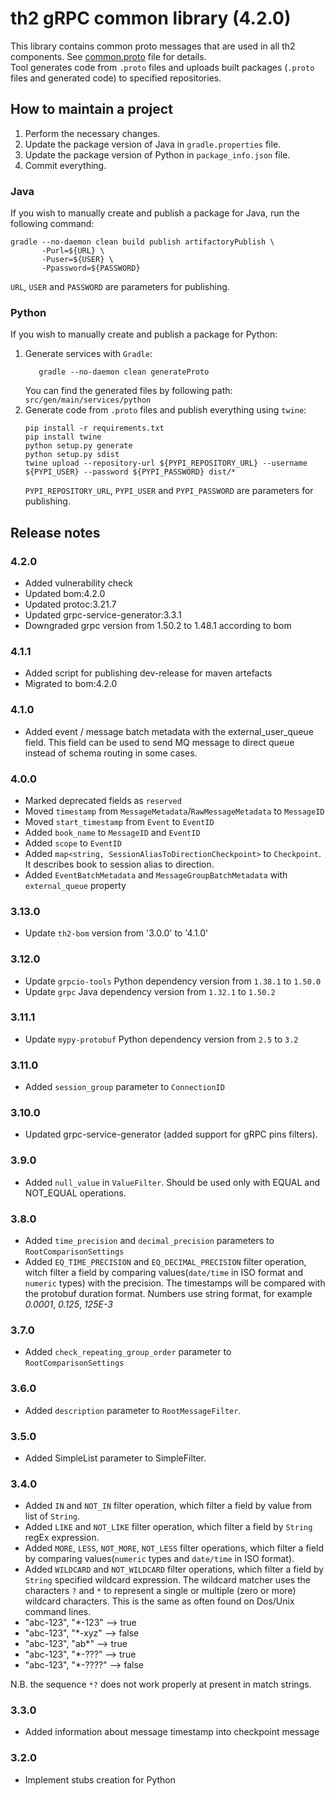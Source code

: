 # th2 gRPC common library (4.2.0)


This library contains common proto messages that are used in all th2 components. See [common.proto](https://github.com/th2-net/th2-grpc-common/blob/master/src/main/proto/th2_grpc_common/common.proto "common.proto") file for details. <br>
Tool generates code from `.proto` files and uploads built packages (`.proto` files and generated code) to specified repositories.

## How to maintain a project
1. Perform the necessary changes.
2. Update the package version of Java in `gradle.properties` file.
3. Update the package version of Python in `package_info.json` file.
4. Commit everything.

### Java
If you wish to manually create and publish a package for Java, run the following command:
```
gradle --no-daemon clean build publish artifactoryPublish \
       -Purl=${URL} \ 
       -Puser=${USER} \
       -Ppassword=${PASSWORD}
```
`URL`, `USER` and `PASSWORD` are parameters for publishing.

### Python
If you wish to manually create and publish a package for Python:
1. Generate services with `Gradle`:
    ```
       gradle --no-daemon clean generateProto
    ```
   You can find the generated files by following path: `src/gen/main/services/python`
2. Generate code from `.proto` files and publish everything using `twine`:
    ```
    pip install -r requirements.txt
    pip install twine
    python setup.py generate
    python setup.py sdist
    twine upload --repository-url ${PYPI_REPOSITORY_URL} --username ${PYPI_USER} --password ${PYPI_PASSWORD} dist/*
    ```
    `PYPI_REPOSITORY_URL`, `PYPI_USER` and `PYPI_PASSWORD` are parameters for publishing.

## Release notes

### 4.2.0

+ Added vulnerability check
+ Updated bom:4.2.0
+ Updated protoc:3.21.7
+ Updated grpc-service-generator:3.3.1
+ Downgraded grpc version from 1.50.2 to 1.48.1 according to bom

### 4.1.1

+ Added script for publishing dev-release for maven artefacts
+ Migrated to bom:4.2.0

### 4.1.0

+ Added event / message batch metadata with the external_user_queue field. This field can be used to send MQ message to direct queue instead of schema routing in some cases.

### 4.0.0
+ Marked deprecated fields as `reserved`
+ Moved `timestamp` from `MessageMetadata`/`RawMessageMetadata` to `MessageID`
+ Moved `start_timestamp` from `Event` to `EventID`
+ Added `book_name` to `MessageID` and `EventID`
+ Added `scope` to `EventID`
+ Added `map<string, SessionAliasToDirectionCheckpoint>` to `Checkpoint`. It describes book to session alias to direction.
+ Added `EventBatchMetadata` and `MessageGroupBatchMetadata` with `external_queue` property

### 3.13.0
+ Update `th2-bom` version from '3.0.0' to '4.1.0'

### 3.12.0

+ Update `grpcio-tools` Python dependency version from `1.38.1` to `1.50.0` 
+ Update `grpc` Java dependency version from `1.32.1` to `1.50.2`

### 3.11.1

+ Update `mypy-protobuf` Python dependency version from `2.5` to `3.2` 

### 3.11.0

+ Added `session_group` parameter to `ConnectionID`

### 3.10.0

+ Updated grpc-service-generator (added support for gRPC pins filters).

### 3.9.0

+ Added `null_value` in `ValueFilter`. Should be used only with EQUAL and NOT_EQUAL operations.

### 3.8.0
+ Added `time_precision` and `decimal_precision` parameters to `RootComparisonSettings`
+ Added `EQ_TIME_PRECISION` and `EQ_DECIMAL_PRECISION` filter operation, witch filter a field by comparing values(`date/time` in ISO format and `numeric` types) with the precision. The timestamps will be compared with the protobuf duration format. Numbers use string format, for example _0.0001_, _0.125_, _125E-3_

### 3.7.0
+ Added `check_repeating_group_order` parameter to `RootComparisonSettings`

### 3.6.0
+ Added `description` parameter to `RootMessageFilter`.

### 3.5.0
+ Added SimpleList parameter to SimpleFilter. 

### 3.4.0

+ Added `IN` and `NOT_IN` filter operation, which filter a field by value from list of `String`.
+ Added `LIKE` and `NOT_LIKE` filter operation, which filter a field by `String` regEx expression.
+ Added `MORE`, `LESS`, `NOT_MORE`, `NOT_LESS` filter operations, which filter a field by comparing values(`numeric` types and `date/time` in ISO format).
+ Added `WILDCARD` and `NOT_WILDCARD`  filter operations, which filter a field by `String` specified wildcard expression.
The wildcard matcher uses the characters `?` and `*` to represent a single or multiple (zero or more) wildcard characters.
This is the same as often found on Dos/Unix command lines.
+ "abc-123", "*-123"     --&gt; true
+ "abc-123", "*-xyz"     --&gt; false
+ "abc-123", "ab*"       --&gt; true
+ "abc-123", "*-???"     --&gt; true
+ "abc-123", "*-????"    --&gt; false

N.B. the sequence `*?` does not work properly at present in match strings.

### 3.3.0

+ Added information about message timestamp into checkpoint message

### 3.2.0

+ Implement stubs creation for Python
